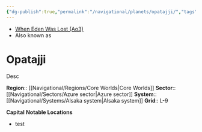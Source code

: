 ```yaml
---
{"dg-publish":true,"permalink":"/navigational/planets/opatajji/","tags":["map","planet","core","azure","alsaka","unfinished"],"noteIcon":"saber1"}
---
```


- [When Eden Was Lost (Ao3)](https://archiveofourown.org/works/19334440)
- Also known as 
# Opatajji
Desc

**Region**::  [[Navigational/Regions/Core Worlds\|Core Worlds]]
**Sector**::  [[Navigational/Sectors/Azure sector\|Azure sector]]
**System**::  [[Navigational/Systems/Alsaka system\|Alsaka system]]
**Grid**::  L-9

**Capital**
**Notable Locations**
- test

